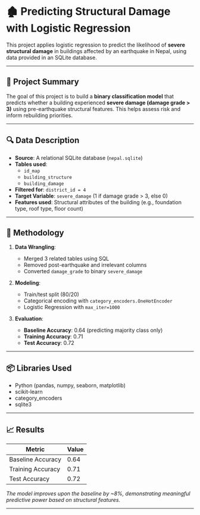 # 🏚️ Predicting Structural Damage with Logistic Regression

This project applies logistic regression to predict the likelihood of **severe structural damage** in buildings affected by an earthquake in Nepal, using data provided in an SQLite database.

---

## 📌 Project Summary

The goal of this project is to build a **binary classification model** that predicts whether a building experienced **severe damage (damage grade > 3)** using pre-earthquake structural features. This helps assess risk and inform rebuilding priorities.

---

## 🔍 Data Description

- **Source**: A relational SQLite database (`nepal.sqlite`)
- **Tables used**:
  - `id_map`
  - `building_structure`
  - `building_damage`
- **Filtered for**: `district_id = 4`
- **Target Variable**: `severe_damage` (1 if damage grade > 3, else 0)
- **Features used**: Structural attributes of the building (e.g., foundation type, roof type, floor count)


---

## 🧠 Methodology

1. **Data Wrangling**:
   - Merged 3 related tables using SQL
   - Removed post-earthquake and irrelevant columns
   - Converted `damage_grade` to binary `severe_damage`

2. **Modeling**:
   - Train/test split (80/20)
   - Categorical encoding with `category_encoders.OneHotEncoder`
   - Logistic Regression with `max_iter=1000`

3. **Evaluation**:
   - **Baseline Accuracy**: 0.64 (predicting majority class only)
   - **Training Accuracy**: 0.71
   - **Test Accuracy**: 0.72

---

## 📦 Libraries Used

- Python (pandas, numpy, seaborn, matplotlib)
- scikit-learn
- category_encoders
- sqlite3

---

## 📈 Results

| Metric             | Value  |
|--------------------|--------|
| Baseline Accuracy  | 0.64   |
| Training Accuracy  | 0.71   |
| Test Accuracy      | 0.72   |

*The model improves upon the baseline by ~8%, demonstrating meaningful predictive power based on structural features.*

---


